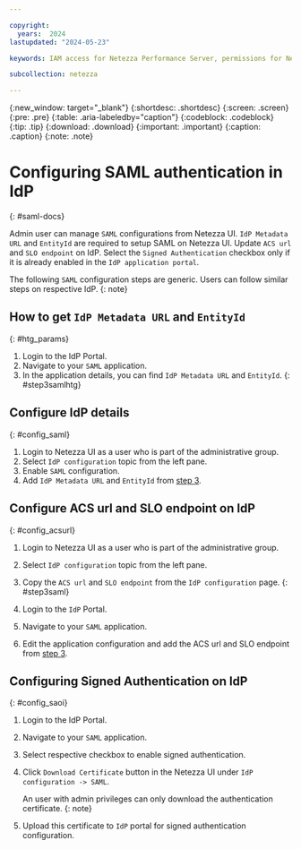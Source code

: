 ```yaml
---

copyright:
  years:  2024
lastupdated: "2024-05-23"

keywords: IAM access for Netezza Performance Server, permissions for Netezza Performance Server, identity and access management for Netezza Performance Server, roles for Netezza Performance Server, actions for Netezza Performance Server, assigning access for Netezza Performance Server

subcollection: netezza

---
```


{:new_window: target="_blank"}
{:shortdesc: .shortdesc}
{:screen: .screen}
{:pre: .pre}
{:table: .aria-labeledby="caption"}
{:codeblock: .codeblock}
{:tip: .tip}
{:download: .download}
{:important: .important}
{:caption: .caption}
{:note: .note}

# Configuring SAML authentication in IdP
{: #saml-docs}

Admin user can manage `SAML` configurations from Netezza UI. `IdP Metadata URL` and `EntityId` are required to setup SAML on Netezza UI. Update `ACS url` and `SLO endpoint` on IdP. Select the `Signed Authentication` checkbox only if it is already enabled in the `IdP application portal`.

The following `SAML` configuration steps are generic. Users can follow similar steps on respective IdP.
{: note}

## How to get `IdP Metadata URL` and `EntityId`
{: #htg_params}

1. Login to the IdP Portal.
2. Navigate to your `SAML` application.
3. In the application details, you can find `IdP Metadata URL` and `EntityId`.
{: #step3samlhtg}

## Configure IdP details
{: #config_saml}

1. Login to Netezza UI as a user who is part of the administrative group.
2. Select `IdP configuration` topic from the left pane.
3. Enable `SAML` configuration.
4. Add `IdP Metadata URL` and `EntityId` from [step 3](/docs/netezza?topic=netezza-saml-docs#step3samlhtg).


## Configure ACS url and SLO endpoint on IdP
{: #config_acsurl}

1. Login to Netezza UI as a user who is part of the administrative group.
1. Select `IdP configuration` topic from the left pane.
1. Copy the `ACS url` and `SLO endpoint` from the `IdP configuration` page.
{: #step3saml}

1. Login to the `IdP` Portal.
1. Navigate to your `SAML` application.
1. Edit the application configuration and add the ACS url and SLO endpoint from [step 3](/docs/netezza?topic=netezza-saml-docs#step3saml).


## Configuring Signed Authentication on IdP
{: #config_saoi}

1. Login to the IdP Portal.
1. Navigate to your `SAML` application.
1. Select respective checkbox to enable signed authentication.
1. Click `Download Certificate` button in the Netezza UI under `IdP configuration -> SAML`.

    An user with admin privileges can only download the authentication certificate.
        {: note}
1. Upload this certificate to `IdP` portal for signed authentication configuration.
